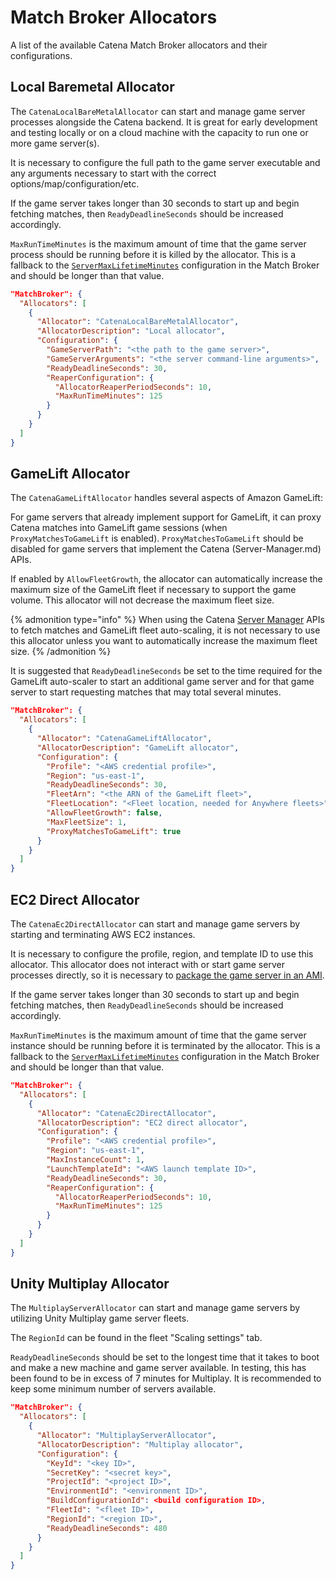 # Match Broker Allocators

A list of the available Catena Match Broker allocators and their configurations.

## Local Baremetal Allocator

The `CatenaLocalBareMetalAllocator` can start and manage game server processes alongside the Catena backend. It is great for early development and testing locally or on a cloud machine with the capacity to run one or more game server(s).

It is necessary to configure the full path to the game server executable and any arguments necessary to start with the correct options/map/configuration/etc.

If the game server takes longer than 30 seconds to start up and begin fetching matches, then `ReadyDeadlineSeconds` should be increased accordingly.

`MaxRunTimeMinutes` is the maximum amount of time that the game server process should be running before it is killed by the allocator. This is a fallback to the [`ServerMaxLifetimeMinutes`](match-broker.md#servermaxlifetimeminutes) configuration in the Match Broker and should be longer than that value.

```json
"MatchBroker": {
  "Allocators": [
    {
      "Allocator": "CatenaLocalBareMetalAllocator",
      "AllocatorDescription": "Local allocator",
      "Configuration": {
        "GameServerPath": "<the path to the game server>",
        "GameServerArguments": "<the server command-line arguments>",
        "ReadyDeadlineSeconds": 30,
        "ReaperConfiguration": {
          "AllocatorReaperPeriodSeconds": 10,
          "MaxRunTimeMinutes": 125
        }
      }
    }
  ]
}
```

## GameLift Allocator

The `CatenaGameLiftAllocator` handles several aspects of Amazon GameLift:

For game servers that already implement support for GameLift, it can proxy Catena matches into GameLift game sessions (when `ProxyMatchesToGameLift` is enabled). `ProxyMatchesToGameLift` should be disabled for game servers that implement the Catena (Server-Manager.md) APIs.

If enabled by `AllowFleetGrowth`, the allocator can automatically increase the maximum size of the GameLift fleet if necessary to support the game volume. This allocator will not decrease the maximum fleet size.

{% admonition type="info" %}
When using the Catena [Server Manager](server-manager.md) APIs to fetch matches and GameLift fleet auto-scaling, it is not necessary to use this allocator unless you want to automatically increase the maximum fleet size.
{% /admonition %}

It is suggested that `ReadyDeadlineSeconds` be set to the time required for the GameLift auto-scaler to start an additional game server and for that game server to start requesting matches that may total several minutes.

```json
"MatchBroker": {
  "Allocators": [
    {
      "Allocator": "CatenaGameLiftAllocator",
      "AllocatorDescription": "GameLift allocator",
      "Configuration": {
        "Profile": "<AWS credential profile>",
        "Region": "us-east-1",
        "ReadyDeadlineSeconds": 30,
        "FleetArn": "<the ARN of the GameLift fleet>",
        "FleetLocation": "<Fleet location, needed for Anywhere fleets>",
        "AllowFleetGrowth": false,
        "MaxFleetSize": 1,
        "ProxyMatchesToGameLift": true
      }
    }
  ]
}
```

## EC2 Direct Allocator

The `CatenaEc2DirectAllocator` can start and manage game servers by starting and terminating AWS EC2 instances.

It is necessary to configure the profile, region, and template ID to use this allocator. This allocator does not interact with or start game server processes directly, so it is necessary to [package the game server in an AMI](https://docs.aws.amazon.com/AWSEC2/latest/UserGuide/AMIs.html#creating-an-ami).

If the game server takes longer than 30 seconds to start up and begin fetching matches, then `ReadyDeadlineSeconds` should be increased accordingly.

`MaxRunTimeMinutes` is the maximum amount of time that the game server instance should be running before it is terminated by the allocator. This is a fallback to the [`ServerMaxLifetimeMinutes`](match-broker.md#servermaxlifetimeminutes) configuration in the Match Broker and should be longer than that value.

```json
"MatchBroker": {
  "Allocators": [
    {
      "Allocator": "CatenaEc2DirectAllocator",
      "AllocatorDescription": "EC2 direct allocator",
      "Configuration": {
        "Profile": "<AWS credential profile>",
        "Region": "us-east-1",
        "MaxInstanceCount": 1,
        "LaunchTemplateId": "<AWS launch template ID>",
        "ReadyDeadlineSeconds": 30,
        "ReaperConfiguration": {
          "AllocatorReaperPeriodSeconds": 10,
          "MaxRunTimeMinutes": 125
        }
      }
    }
  ]
}
```

## Unity Multiplay Allocator

The `MultiplayServerAllocator` can start and manage game servers by utilizing Unity Multiplay game server fleets.

The `RegionId` can be found in the fleet "Scaling settings" tab.

`ReadyDeadlineSeconds` should be set to the longest time that it takes to boot and make a new machine and game server
available. In testing, this has been found to be in excess of 7 minutes for Multiplay. It is recommended to keep some
minimum number of servers available.

```json
"MatchBroker": {
  "Allocators": [
    {
      "Allocator": "MultiplayServerAllocator",
      "AllocatorDescription": "Multiplay allocator",
      "Configuration": {
        "KeyId": "<key ID>",
        "SecretKey": "<secret key>",
        "ProjectId": "<project ID>",
        "EnvironmentId": "<environment ID>",
        "BuildConfigurationId": <build configuration ID>,
        "FleetId": "<fleet ID>",
        "RegionId": "<region ID>",
        "ReadyDeadlineSeconds": 480
      }
    }
  ]
}
```